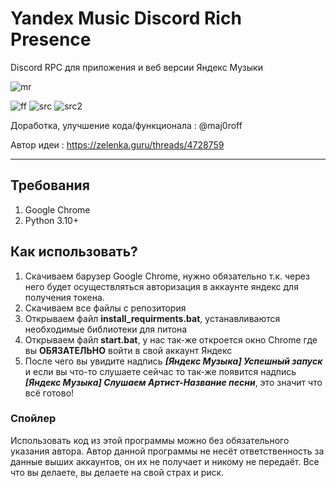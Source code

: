 # **Yandex Music Discord Rich Presence**
Discord RPC для приложения и веб версии Яндекс Музыки

![mr](https://img.shields.io/badge/made%20in%20Russia%20with-Love-red)

![ff](https://img.shields.io/badge/price-FREE-green)
![src](https://img.shields.io/badge/source%20code-open-red)
![src2](https://img.shields.io/badge/language-python-blue)

Доработка, улучшение кода/функционала : @maj0roff

Автор идеи : https://zelenka.guru/threads/4728759

------------
## Требования
1. Google Chrome
2. Python 3.10+

## Как использовать?
1. Скачиваем барузер Google Chrome, нужно обязательно т.к. через него будет осуществляться авторизация в аккаунте яндекс для получения токена.
2. Скачиваем все файлы с репозитория
3. Открываем файл **install_requirments.bat**, устанавливаются необходимые библиотеки для питона
4. Открываем файл  **start.bat**, у нас так-же откроется окно Chrome где вы **ОБЯЗАТЕЛЬНО** войти в свой аккаунт Яндекс
5. После чего вы увидите надпись ***[Яндекс Музыка] Успешный запуск*** и если вы что-то слушаете сейчас то так-же появится надпись ***[Яндекс Музыка] Слушаем Артист-Название песни***, это значит что всё готово!

### Спойлер
Использовать код из этой программы можно без обязательного указания автора.
Автор данной программы не несёт ответственность за данные выших аккаунтов, он их не получает и никому не передаёт.
Все что вы делаете, вы делаете на свой страх и риск.
